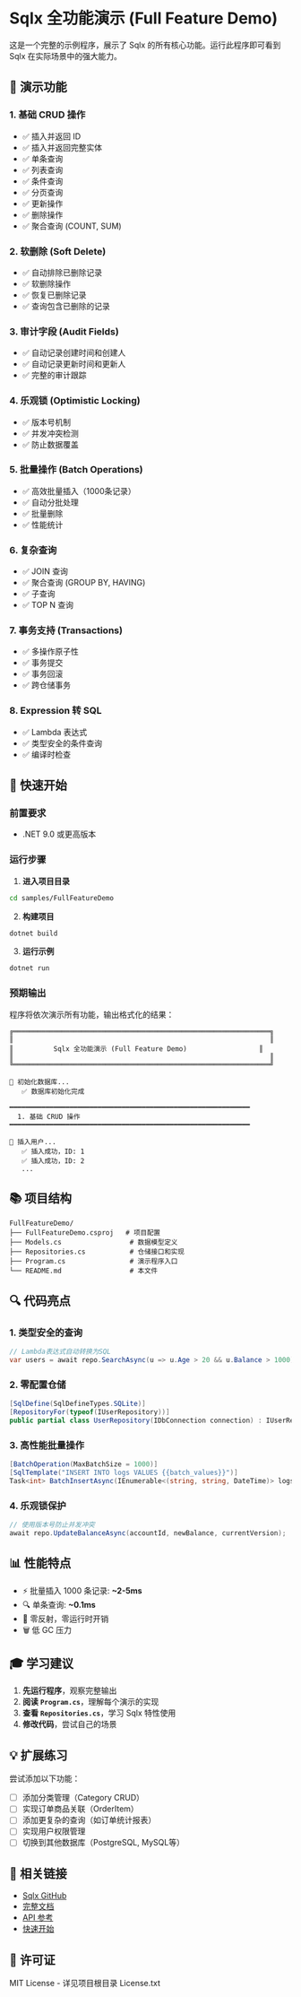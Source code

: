 # Sqlx 全功能演示 (Full Feature Demo)

这是一个完整的示例程序，展示了 Sqlx 的所有核心功能。运行此程序即可看到 Sqlx 在实际场景中的强大能力。

## 🎯 演示功能

### 1. 基础 CRUD 操作
- ✅ 插入并返回 ID
- ✅ 插入并返回完整实体
- ✅ 单条查询
- ✅ 列表查询
- ✅ 条件查询
- ✅ 分页查询
- ✅ 更新操作
- ✅ 删除操作
- ✅ 聚合查询 (COUNT, SUM)

### 2. 软删除 (Soft Delete)
- ✅ 自动排除已删除记录
- ✅ 软删除操作
- ✅ 恢复已删除记录
- ✅ 查询包含已删除的记录

### 3. 审计字段 (Audit Fields)
- ✅ 自动记录创建时间和创建人
- ✅ 自动记录更新时间和更新人
- ✅ 完整的审计跟踪

### 4. 乐观锁 (Optimistic Locking)
- ✅ 版本号机制
- ✅ 并发冲突检测
- ✅ 防止数据覆盖

### 5. 批量操作 (Batch Operations)
- ✅ 高效批量插入（1000条记录）
- ✅ 自动分批处理
- ✅ 批量删除
- ✅ 性能统计

### 6. 复杂查询
- ✅ JOIN 查询
- ✅ 聚合查询 (GROUP BY, HAVING)
- ✅ 子查询
- ✅ TOP N 查询

### 7. 事务支持 (Transactions)
- ✅ 多操作原子性
- ✅ 事务提交
- ✅ 事务回滚
- ✅ 跨仓储事务

### 8. Expression 转 SQL
- ✅ Lambda 表达式
- ✅ 类型安全的条件查询
- ✅ 编译时检查

## 🚀 快速开始

### 前置要求
- .NET 9.0 或更高版本

### 运行步骤

1. **进入项目目录**
```bash
cd samples/FullFeatureDemo
```

2. **构建项目**
```bash
dotnet build
```

3. **运行示例**
```bash
dotnet run
```

### 预期输出

程序将依次演示所有功能，输出格式化的结果：

```
╔════════════════════════════════════════════════════════════════╗
║                                                                ║
║          Sqlx 全功能演示 (Full Feature Demo)                  ║
║                                                                ║
╚════════════════════════════════════════════════════════════════╝

🔧 初始化数据库...
   ✅ 数据库初始化完成

━━━━━━━━━━━━━━━━━━━━━━━━━━━━━━━━━━━━━━━━━━━━━━━━━━━━━━━━━━━━
  1. 基础 CRUD 操作
━━━━━━━━━━━━━━━━━━━━━━━━━━━━━━━━━━━━━━━━━━━━━━━━━━━━━━━━━━━━

📝 插入用户...
   ✅ 插入成功，ID: 1
   ✅ 插入成功，ID: 2
   ...
```

## 📚 项目结构

```
FullFeatureDemo/
├── FullFeatureDemo.csproj   # 项目配置
├── Models.cs                 # 数据模型定义
├── Repositories.cs           # 仓储接口和实现
├── Program.cs                # 演示程序入口
└── README.md                 # 本文件
```

## 🔍 代码亮点

### 1. 类型安全的查询
```csharp
// Lambda表达式自动转换为SQL
var users = await repo.SearchAsync(u => u.Age > 20 && u.Balance > 1000);
```

### 2. 零配置仓储
```csharp
[SqlDefine(SqlDefineTypes.SQLite)]
[RepositoryFor(typeof(IUserRepository))]
public partial class UserRepository(IDbConnection connection) : IUserRepository { }
```

### 3. 高性能批量操作
```csharp
[BatchOperation(MaxBatchSize = 1000)]
[SqlTemplate("INSERT INTO logs VALUES {{batch_values}}")]
Task<int> BatchInsertAsync(IEnumerable<(string, string, DateTime)> logs);
```

### 4. 乐观锁保护
```csharp
// 使用版本号防止并发冲突
await repo.UpdateBalanceAsync(accountId, newBalance, currentVersion);
```

## 📊 性能特点

- ⚡ 批量插入 1000 条记录: **~2-5ms**
- 🔍 单条查询: **~0.1ms**
- 💾 零反射，零运行时开销
- 🗑️ 低 GC 压力

## 🎓 学习建议

1. **先运行程序**，观察完整输出
2. **阅读 `Program.cs`**，理解每个演示的实现
3. **查看 `Repositories.cs`**，学习 Sqlx 特性使用
4. **修改代码**，尝试自己的场景

## 💡 扩展练习

尝试添加以下功能：

- [ ] 添加分类管理（Category CRUD）
- [ ] 实现订单商品关联（OrderItem）
- [ ] 添加更复杂的查询（如订单统计报表）
- [ ] 实现用户权限管理
- [ ] 切换到其他数据库（PostgreSQL, MySQL等）

## 🔗 相关链接

- [Sqlx GitHub](https://github.com/Cricle/Sqlx)
- [完整文档](../../README.md)
- [API 参考](../../docs/API_REFERENCE.md)
- [快速开始](../../QUICKSTART.md)

## 📝 许可证

MIT License - 详见项目根目录 License.txt

